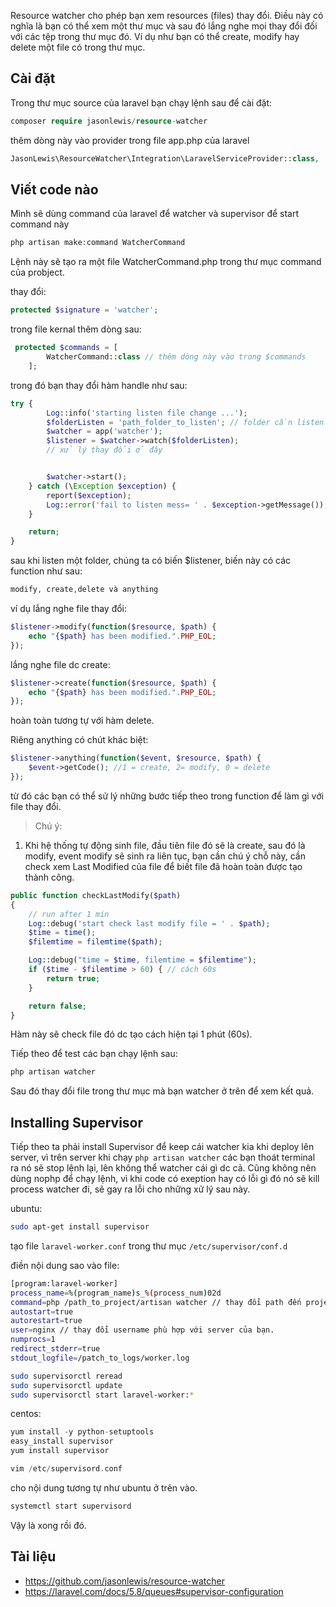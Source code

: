 Resource watcher cho phép bạn xem resources (files) thay đổi. Điều này có nghĩa là bạn có thể xem một thư mục và sau đó lắng nghe mọi thay đổi đối với các tệp trong thư mục đó.
Ví dụ như bạn có thể create, modify hay delete một file có trong thư mục.

## Cài đặt
Trong thư mục source của laravel bạn chạy lệnh sau để cài đặt:

```php
composer require jasonlewis/resource-watcher
```

thêm dòng này vào provider trong file app.php của laravel

```php
JasonLewis\ResourceWatcher\Integration\LaravelServiceProvider::class,
```

## Viết code nào

Mình sẽ dùng command của laravel để watcher và supervisor để start command này

```php
php artisan make:command WatcherCommand
```

Lệnh này sẽ tạo ra một file WatcherCommand.php trong thư mục command của probject.

thay đổi:

```php
protected $signature = 'watcher';
```

trong file kernal thêm dòng sau:

```php
 protected $commands = [
        WatcherCommand::class // thêm dòng này vào trong $commands
    ];
```

trong đó bạn thay đổi hàm handle như sau:

```php
try {
        Log::info('starting listen file change ...');
        $folderListen = 'path_folder_to_listen'; // folder cần listen thay đổi
        $watcher = app('watcher');
        $listener = $watcher->watch($folderListen);
        // xử lý thay đổi ở đây


        $watcher->start();
    } catch (\Exception $exception) {
        report($exception);
        Log::error('fail to listen mess= ' . $exception->getMessage());
    }

    return;
}      
```

sau khi listen một folder, chúng ta có biến $listener, biến này có các function như sau:


```php
modify, create,delete và anything
```

ví dụ lắng nghe file thay đổi:

```php
$listener->modify(function($resource, $path) {
    echo "{$path} has been modified.".PHP_EOL;
});
```

lắng nghe file dc create:

```php
$listener->create(function($resource, $path) {
    echo "{$path} has been modified.".PHP_EOL;
});
```

hoàn toàn tương tự với hàm delete.

Riêng anything có chút khác biệt:

```php
$listener->anything(function($event, $resource, $path) {
    $event->getCode(); //1 = create, 2= modify, 0 = delete
});
```

từ đó các bạn có thể sử lý những bước tiếp theo trong function để làm gì với file thay đổi.


> Chú ý:
1. Khi hệ thống tự động sinh file, đầu tiên file đó sẽ là create, sau đó là modify, event modify sẽ sinh ra liên tục, bạn cần chú ý chỗ này, cần check xem Last Modified của file để biết file đã hoàn toàn được tạo thành công.

```php
public function checkLastModify($path)
{
    // run after 1 min
    Log::debug('start check last modify file = ' . $path);
    $time = time();
    $filemtime = filemtime($path);

    Log::debug("time = $time, filemtime = $filemtime");
    if ($time - $filemtime > 60) { // cách 60s
        return true;
    }

    return false;
}
```

Hàm này sẽ check file đó dc tạo cách hiện tại 1 phút (60s).

Tiếp theo để test các bạn chạy lệnh sau:

```php
php artisan watcher
```

Sau đó thay đổi file trong thư mục mà bạn watcher ở trên để xem kết quả.

## Installing Supervisor

Tiếp theo ta phải install Supervisor để keep cái watcher kia khi deploy lên server, vì trên server khi chạy `php artisan watcher`  các bạn thoát terminal ra nó sẽ stop lệnh lại, lên không thể watcher cái gì dc cả. Cũng không nên dùng nophp để chạy lệnh, vì khi code có exeption hay có lỗi gì đó nó sẽ kill process watcher đi, sẽ gay ra lỗi cho những xử lý sau này.

ubuntu:
```bash
sudo apt-get install supervisor 
```

tạo file `laravel-worker.conf` trong thư mục `/etc/supervisor/conf.d`

điền nội dung sao vào file:

```bash
[program:laravel-worker]
process_name=%(program_name)s_%(process_num)02d
command=php /path_to_project/artisan watcher // thay đổi path đến project của bạn.
autostart=true
autorestart=true
user=nginx // thay đổi username phù hợp với server của bạn.
numprocs=1
redirect_stderr=true
stdout_logfile=/patch_to_logs/worker.log
```

```bash
sudo supervisorctl reread
sudo supervisorctl update
sudo supervisorctl start laravel-worker:*
```

centos:

```php
yum install -y python-setuptools
easy_install supervisor
yum install supervisor
```

```php
vim /etc/supervisord.conf
```

cho nội dung tương tự như ubuntu ở trên vào.

```bash
systemctl start supervisord
```

Vậy là xong rồi đó.

## Tài liệu

- https://github.com/jasonlewis/resource-watcher
- https://laravel.com/docs/5.8/queues#supervisor-configuration